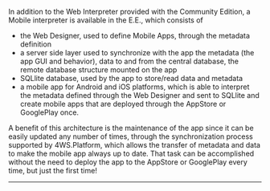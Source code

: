 In addition to the Web Interpreter provided with the Community Edition, a Mobile interpreter is available in the E.E., which consists of

* the Web Designer, used to define Mobile Apps, through the metadata definition
* a server side layer used to synchronize with the app the metadata (the app GUI and behavior), data to and from the central database, the remote database structure mounted on the app
* SQLlite database, used by the app to store/read data and metadata
* a mobile app for Android and iOS platforms, which is able to interpret the metadata defined through the Web Designer and sent to SQLlite and create mobile apps that are deployed through the AppStore or GooglePlay once.

A benefit of this architecture is the maintenance of the app since it can be easily updated any number of times, through the synchronization process supported by 4WS.Platform, which allows the transfer of metadata and data to make the mobile app always up to date.
That task can be accomplished without the need to deploy the app to the AppStore or GooglePlay every time, but just the first time!

                

---


